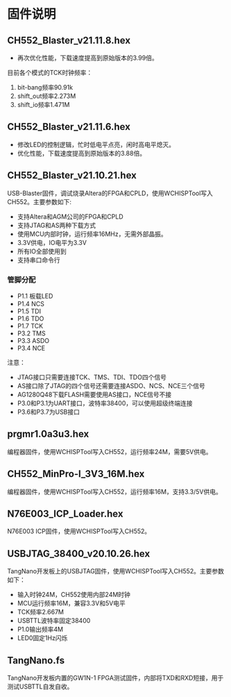 # 固件说明

## CH552_Blaster_v21.11.8.hex

- 再次优化性能，下载速度提高到原始版本的3.99倍。

目前各个模式的TCK时钟频率：

1. bit-bang频率90.91k
2. shift_out频率2.273M
3. shift_io频率1.471M

## CH552_Blaster_v21.11.6.hex

- 修改LED的控制逻辑，忙时低电平点亮，闲时高电平熄灭。
- 优化性能，下载速度提高到原始版本的3.88倍。

## CH552_Blaster_v21.10.21.hex

USB-Blaster固件，调试烧录Altera的FPGA和CPLD，使用WCHISPTool写入CH552。主要参数如下:

- 支持Altera和AGM公司的FPGA和CPLD
- 支持JTAG和AS两种下载方式
- 使用MCU内部时钟，运行频率16MHz，无需外部晶振。
- 3.3V供电，IO电平为3.3V
- 所有IO全部使用到
- 支持串口命令行

### 管脚分配

- P1.1 板载LED
- P1.4 NCS
- P1.5 TDI
- P1.6 TDO
- P1.7 TCK
- P3.2 TMS
- P3.3 ASDO
- P3.4 NCE

注意：

- JTAG接口只需要连接TCK、TMS、TDI、TDO四个信号
- AS接口除了JTAG的四个信号还需要连接ASDO、NCS、NCE三个信号
- AG1280Q48下载FLASH需要使用AS接口，NCE信号不接
- P3.0和P3.1为UART接口，波特率38400，可以使用超级终端连接
- P3.6和P3.7为USB接口

## prgmr1.0a3u3.hex

编程器固件，使用WCHISPTool写入CH552，运行频率24M，需要5V供电。

## CH552_MinPro-I_3V3_16M.hex

编程器固件，使用WCHISPTool写入CH552，运行频率16M，支持3.3/5V供电。

## N76E003_ICP_Loader.hex

N76E003 ICP固件，使用WCHISPTool写入CH552。

## USBJTAG_38400_v20.10.26.hex

TangNano开发板上的USBJTAG固件，使用WCHISPTool写入CH552。主要参数如下：

- 输入时钟24M，CH552使用内部24M时钟
- MCU运行频率16M，兼容3.3V和5V电平
- TCK频率2.667M
- USBTTL波特率固定38400
- P1.0输出频率4M
- LED0固定1Hz闪烁

## TangNano.fs

TangNano开发板内置的GW1N-1 FPGA测试固件，内部将TXD和RXD短接，用于测试USBTTL自发自收。